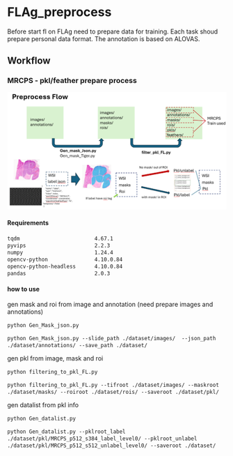 # FLAg_preprocess
Before start fl on FLAg need to prepare data for training.
Each task shoud prepare personal data format.
The annotation is based on ALOVAS.

## Workflow
### MRCPS - pkl/feather prepare process
![image](./readme_img/preprocess_workflow.png)


#### Requirements
```
tqdm                        4.67.1
pyvips                      2.2.3
numpy                       1.24.4
opencv-python               4.10.0.84
opencv-python-headless      4.10.0.84
pandas                      2.0.3
```

#### how to use
gen mask and roi from image and annotation (need prepare images and annotations)
```
python Gen_Mask_json.py
```
```
python Gen_Mask_json.py --slide_path ./dataset/images/  --json_path ./dataset/annotations/ --save_path ./dataset/
```

gen pkl from image, mask and roi  
```
python filtering_to_pkl_FL.py
```
```
python filtering_to_pkl_FL.py --tifroot ./dataset/images/ --maskroot ./dataset/masks/ --roiroot ./dataset/rois/ --saveroot ./dataset/pkl/
```

gen datalist from pkl info
```
python Gen_datalist.py 
```
```
python Gen_datalist.py --pklroot_label ./dataset/pkl/MRCPS_p512_s384_label_level0/ --pklroot_unlabel ./dataset/pkl/MRCPS_p512_s512_unlabel_level0/ --saveroot ./dataset/
```
